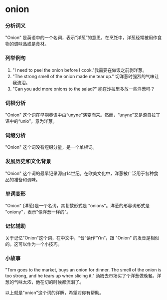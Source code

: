 # onion

### 分析词义

  

"Onion" 是英语中的一个名词，表示“洋葱”的意思。在烹饪中，洋葱经常被用作食物的调味品或是食材。

  

### 列举例句

  

1.  "I need to peel the onion before I cook."我需要在做饭之前剥洋葱。
2.  "The strong smell of the onion made me tear up." 切洋葱时强烈的气味让我流泪。
3.  "Can you add more onions to the salad?" 能在沙拉里多放一些洋葱吗？

  

### 词根分析

  

"Onion" 这个词在早期英语中由“unyne”演变而来。然而，“unyne”又是源自拉丁语中的“unio”，意为洋葱。

  

### 词缀分析

  

"Onion" 这个词没有短缀分量，是一个单根词。

  

### 发展历史和文化背景

  

"Onion" 这个词的最早记录源自14世纪。在欧美文化中，洋葱被广泛用于各种食品的准备和调味。

  

### 单词变形

  

"Onion" (洋葱)是一个名词，其复数形式是 "onions"。洋葱的形容词形式是 "oniony"，表示"像洋葱一样的"。

  

### 记忆辅助

  

关于记忆"Onion"这个词，在中文中，“音”读作“Yīn”，跟 "Onion" 的发音是相似的。这可以作为一个小技巧。

  

### 小故事

  

"Tom goes to the market, buys an onion for dinner. The smell of the onion is too strong, and he tears up when slicing it." 汤姆去市场买了个洋葱做晚餐。洋葱的气味太浓，他在切的时候都流泪了。

  

以上就是"onion"这个词的详解，希望对你有帮助。
